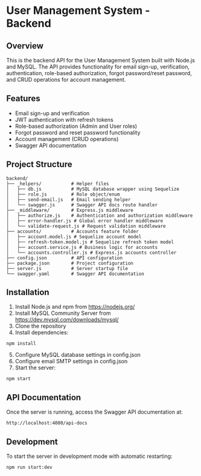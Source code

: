 # User Management System - Backend

## Overview
This is the backend API for the User Management System built with Node.js and MySQL. The API provides functionality for email sign-up, verification, authentication, role-based authorization, forgot password/reset password, and CRUD operations for account management.

## Features
- Email sign-up and verification
- JWT authentication with refresh tokens
- Role-based authorization (Admin and User roles)
- Forgot password and reset password functionality
- Account management (CRUD operations)
- Swagger API documentation

## Project Structure
```
backend/
├── _helpers/           # Helper files
│   ├── db.js           # MySQL database wrapper using Sequelize
│   ├── role.js         # Role object/enum
│   ├── send-email.js   # Email sending helper
│   └── swagger.js      # Swagger API docs route handler
├── _middleware/        # Express.js middleware
│   ├── authorize.js    # Authentication and authorization middleware
│   ├── error-handler.js # Global error handler middleware
│   └── validate-request.js # Request validation middleware
├── accounts/           # Accounts feature folder
│   ├── account.model.js # Sequelize account model
│   ├── refresh-token.model.js # Sequelize refresh token model
│   ├── account.service.js # Business logic for accounts
│   └── accounts.controller.js # Express.js accounts controller
├── config.json         # API configuration
├── package.json        # Project configuration
├── server.js           # Server startup file
└── swagger.yaml        # Swagger API documentation
```

## Installation
1. Install Node.js and npm from https://nodejs.org/
2. Install MySQL Community Server from https://dev.mysql.com/downloads/mysql/
3. Clone the repository
4. Install dependencies:
```
npm install
```
5. Configure MySQL database settings in config.json
6. Configure email SMTP settings in config.json
7. Start the server:
```
npm start
```

## API Documentation
Once the server is running, access the Swagger API documentation at:
```
http://localhost:4000/api-docs
```

## Development
To start the server in development mode with automatic restarting:
```
npm run start:dev
```
